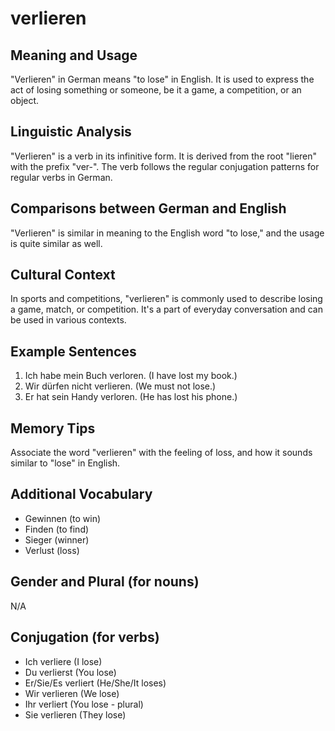 # verlieren
## Meaning and Usage
"Verlieren" in German means "to lose" in English. It is used to express the act of losing something or someone, be it a game, a competition, or an object.

## Linguistic Analysis
"Verlieren" is a verb in its infinitive form. It is derived from the root "lieren" with the prefix "ver-". The verb follows the regular conjugation patterns for regular verbs in German.

## Comparisons between German and English
"Verlieren" is similar in meaning to the English word "to lose," and the usage is quite similar as well.

## Cultural Context
In sports and competitions, "verlieren" is commonly used to describe losing a game, match, or competition. It's a part of everyday conversation and can be used in various contexts.

## Example Sentences
1. Ich habe mein Buch verloren. (I have lost my book.)
2. Wir dürfen nicht verlieren. (We must not lose.)
3. Er hat sein Handy verloren. (He has lost his phone.)

## Memory Tips
Associate the word "verlieren" with the feeling of loss, and how it sounds similar to "lose" in English.

## Additional Vocabulary
- Gewinnen (to win)
- Finden (to find)
- Sieger (winner)
- Verlust (loss)

## Gender and Plural (for nouns)
N/A

## Conjugation (for verbs)
- Ich verliere (I lose)
- Du verlierst (You lose)
- Er/Sie/Es verliert (He/She/It loses)
- Wir verlieren (We lose)
- Ihr verliert (You lose - plural)
- Sie verlieren (They lose)